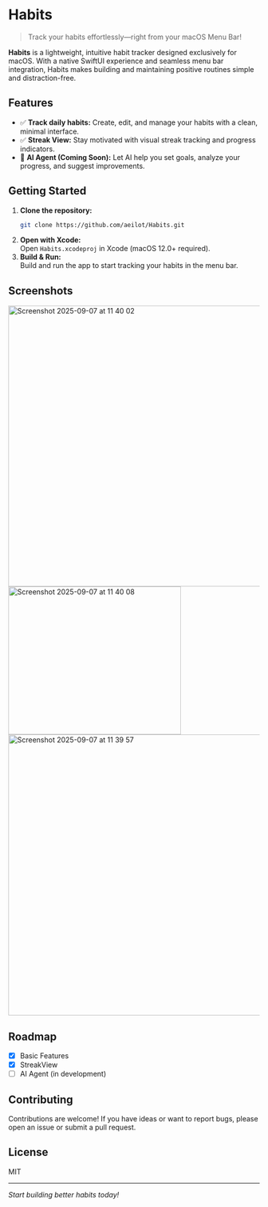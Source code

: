 # Habits

> Track your habits effortlessly—right from your macOS Menu Bar!

**Habits** is a lightweight, intuitive habit tracker designed exclusively for macOS. With a native SwiftUI experience and seamless menu bar integration, Habits makes building and maintaining positive routines simple and distraction-free.

## Features

- ✅ **Track daily habits:** Create, edit, and manage your habits with a clean, minimal interface.
- ✅ **Streak View:** Stay motivated with visual streak tracking and progress indicators.
- 🚧 **AI Agent (Coming Soon):** Let AI help you set goals, analyze your progress, and suggest improvements.

## Getting Started

1. **Clone the repository:**
   ```bash
   git clone https://github.com/aeilot/Habits.git
   ```
2. **Open with Xcode:**  
   Open `Habits.xcodeproj` in Xcode (macOS 12.0+ required).
3. **Build & Run:**  
   Build and run the app to start tracking your habits in the menu bar.

## Screenshots

<img width="506" height="562" alt="Screenshot 2025-09-07 at 11 40 02" src="https://github.com/user-attachments/assets/638dac84-e72f-48d1-a803-6bbe77346681" />
<img width="346" height="296" alt="Screenshot 2025-09-07 at 11 40 08" src="https://github.com/user-attachments/assets/8c36d69e-c8ff-420d-b028-345b4a0ca616" />
<img width="506" height="562" alt="Screenshot 2025-09-07 at 11 39 57" src="https://github.com/user-attachments/assets/8b425f79-e43a-4487-93bb-722eba996591" />

## Roadmap

- [x] Basic Features
- [x] StreakView
- [ ] AI Agent (in development)

## Contributing

Contributions are welcome! If you have ideas or want to report bugs, please open an issue or submit a pull request.

## License

MIT

---

*Start building better habits today!*
